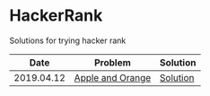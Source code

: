 # HackerRank
Solutions for trying hacker rank

Date | Problem | Solution
--- | --- | ---
2019.04.12 | [Apple and Orange](https://www.hackerrank.com/challenges/apple-and-orange/) | [Solution](2019-04-12%20Apple%20and%20Orange.py)
